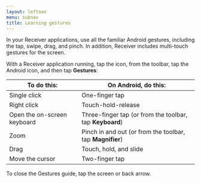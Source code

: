 ```yaml
---
layout: leftnav
menu: subnav
title: Learning gestures
---
```


In your Receiver applications, use all the familiar Android gestures, including the tap, swipe, drag, and pinch. In addition, Receiver includes multi-touch gestures for the screen.

With a Receiver application running, tap the icon, from the toolbar, tap the Android icon, and then tap **Gestures**:

| To do this: | On Android, do this: |
|------------|----------------------|
| Single click	 | One-finger tap |
| Right click	 | Touch-hold-release |
| Open the on-screen keyboard	| Three-finger tap (or from the toolbar, tap **Keyboard**) |
| Zoom	| Pinch in and out (or from the toolbar, tap **Magnifier**) |
| Drag	| Touch, hold, and slide |
| Move the cursor |	Two-finger tap |

To close the Gestures guide, tap the screen or back arrow.